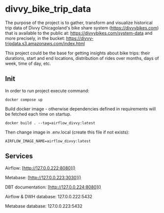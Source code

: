 # divvy_bike_trip_data

The purpose of the project is to gather, transform and visualize historical trip data of Divvy Chicagoland's bike share 
system (https://divvybikes.com) that is available to the public at:
https://divvybikes.com/system-data
and more precisely, in the bucket:
https://divvy-tripdata.s3.amazonaws.com/index.html

This project could be the base for getting insights about bike trips: their durations, start and end locations, 
distribution of rides over months, days of week, time of day, etc.

## Init

In order to run project execute command:
```
docker compose up
```

Build docker image - otherwise dependencies defined in requirements will be fetched each time on startup.
```
docker build . --tag=airflow_divvy:latest
```

Then change image in .env.local (create this file if not exists):
```
AIRFLOW_IMAGE_NAME=airflow_divvy:latest
```

## Services

Airflow:
[http://127.0.0.222:8080]()

Metabase:
[http://127.0.0.223:3030]()

DBT documentation:
[http://127.0.0.224:8080]()

Airflow & DWH database:
127.0.0.222:5432

Metabase database:
127.0.0.223:5432